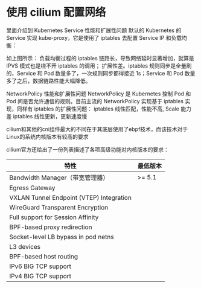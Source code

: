 # 使用 cilium 配置网络

里面介绍到 Kubernetes Service 性能和扩展性问题 默认的 Kubernetes 的 Service 实现 kube-proxy，它是使用了 iptables 去配置 Service IP 和负载均衡：


如上图所示： 负载均衡过程的 iptables 链路长，导致网络延时显著增加，就算是 IPVS 模式也是绕不开 iptables 的调用； 扩展性差。iptables 规则同步是全量刷的，Service 和 Pod 数量多了，一次规则同步都得接近 1s；Service 和 Pod 数量多了之后，数据链路性能大幅降低。


NetworkPolicy 性能和扩展性问题 NetworkPolicy 是 Kubernetes 控制 Pod 和 Pod 间是否允许通信的规则。目前主流的 NetworkPolicy 实现基于 iptables 实现，同样有 iptables 的扩展性问题： iptables 线性匹配，性能不高, Scale 能力差 iptables 线性更新，更新速度慢


cilium和其他的cni组件最大的不同在于其底层使用了ebpf技术，而该技术对于Linux的系统内核版本有较高的要求

cilium官方还给出了一份列表描述了各项高级功能对内核版本的要求：

|  特性 |  最低版本 |  
|---|---|
| Bandwidth Manager（带宽管理器）  | >= 5.1  |
|  Egress Gateway |   |
| VXLAN Tunnel Endpoint (VTEP) Integration  |   | 
|WireGuard Transparent Encryption||
|Full support for Session Affinity||
|BPF-based proxy redirection||
|Socket-level LB bypass in pod netns||
|L3 devices||
|BPF-based host routing||
|IPv6 BIG TCP support||
|IPv4 BIG TCP support||